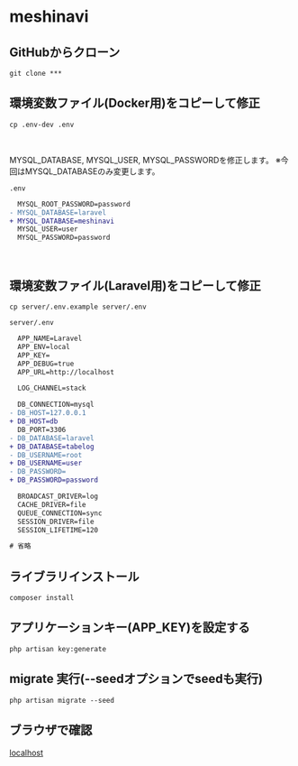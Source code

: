 # meshinavi

## GitHubからクローン

```
git clone ***
```

## 環境変数ファイル(Docker用)をコピーして修正

```
cp .env-dev .env
```

<br>

MYSQL_DATABASE, MYSQL_USER, MYSQL_PASSWORDを修正します。
※今回はMYSQL_DATABASEのみ変更します。

`.env`

```diff
  MYSQL_ROOT_PASSWORD=password
- MYSQL_DATABASE=laravel
+ MYSQL_DATABASE=meshinavi
  MYSQL_USER=user
  MYSQL_PASSWORD=password
```

<br>

## 環境変数ファイル(Laravel用)をコピーして修正

```
cp server/.env.example server/.env
```

`server/.env`

```diff
  APP_NAME=Laravel
  APP_ENV=local
  APP_KEY=
  APP_DEBUG=true
  APP_URL=http://localhost

  LOG_CHANNEL=stack

  DB_CONNECTION=mysql
- DB_HOST=127.0.0.1
+ DB_HOST=db
  DB_PORT=3306
- DB_DATABASE=laravel
+ DB_DATABASE=tabelog
- DB_USERNAME=root
+ DB_USERNAME=user
- DB_PASSWORD=
+ DB_PASSWORD=password

  BROADCAST_DRIVER=log
  CACHE_DRIVER=file
  QUEUE_CONNECTION=sync
  SESSION_DRIVER=file
  SESSION_LIFETIME=120

# 省略
```

## ライブラリインストール

```
composer install
```

## アプリケーションキー(APP_KEY)を設定する

```
php artisan key:generate
```

## migrate 実行(--seedオプションでseedも実行)

```
php artisan migrate --seed
```

## ブラウザで確認

[localhost](http://localhost)
